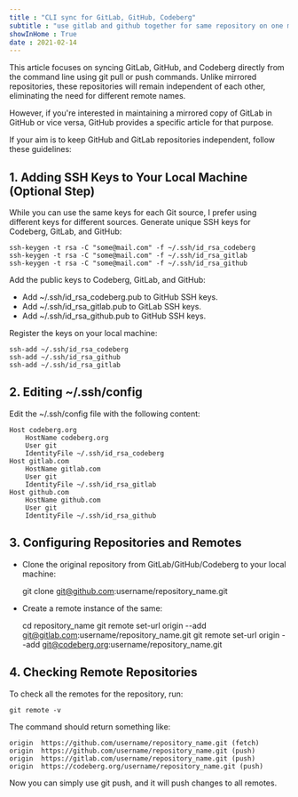 ```yaml
---
title : "CLI sync for GitLab, GitHub, Codeberg" 
subtitle : "use gitlab and github together for same repository on one machine" 
showInHome : True
date : 2021-02-14
---
```


This article focuses on syncing GitLab, GitHub, and Codeberg directly from the command line using git pull or push commands. Unlike mirrored repositories, these repositories will remain independent of each other, eliminating the need for different remote names.

However, if you're interested in maintaining a mirrored copy of GitLab in GitHub or vice versa, GitHub provides a specific article for that purpose.

If your aim is to keep GitHub and GitLab repositories independent, follow these guidelines:


## 1. Adding SSH Keys to Your Local Machine (Optional Step)

While you can use the same keys for each Git source, I prefer using different keys for different sources. Generate unique SSH keys for Codeberg, GitLab, and GitHub:

    ssh-keygen -t rsa -C "some@mail.com" -f ~/.ssh/id_rsa_codeberg
    ssh-keygen -t rsa -C "some@mail.com" -f ~/.ssh/id_rsa_gitlab 
    ssh-keygen -t rsa -C "some@mail.com" -f ~/.ssh/id_rsa_github

Add the public keys to Codeberg, GitLab, and GitHub:

* Add ~/.ssh/id_rsa_codeberg.pub to GitHub SSH keys.
* Add ~/.ssh/id_rsa_gitlab.pub to GitLab SSH keys.
* Add ~/.ssh/id_rsa_github.pub to GitHub SSH keys.

Register the keys on your local machine:

    ssh-add ~/.ssh/id_rsa_codeberg
    ssh-add ~/.ssh/id_rsa_github
    ssh-add ~/.ssh/id_rsa_gitlab

## 2. Editing ~/.ssh/config

Edit the ~/.ssh/config file with the following content:

    Host codeberg.org
        HostName codeberg.org
        User git
        IdentityFile ~/.ssh/id_rsa_codeberg
    Host gitlab.com
        HostName gitlab.com
        User git
        IdentityFile ~/.ssh/id_rsa_gitlab
    Host github.com
        HostName github.com
        User git
        IdentityFile ~/.ssh/id_rsa_github

## 3. Configuring Repositories and Remotes

* Clone the original repository from GitLab/GitHub/Codeberg to your local machine:

    git clone git@github.com:username/repository_name.git

* Create a remote instance of the same:

    cd repository_name
    git remote set-url origin --add git@gitlab.com:username/repository_name.git
    git remote set-url origin --add git@codeberg.org:username/repository_name.git

## 4. Checking Remote Repositories

To check all the remotes for the repository, run:

    git remote -v

The command should return something like:

    origin  https://github.com/username/repository_name.git (fetch)
    origin  https://github.com/username/repository_name.git (push)
    origin  https://gitlab.com/username/repository_name.git (push)
    origin  https://codeberg.org/username/repository_name.git (push)


Now you can simply use git push, and it will push changes to all remotes.

